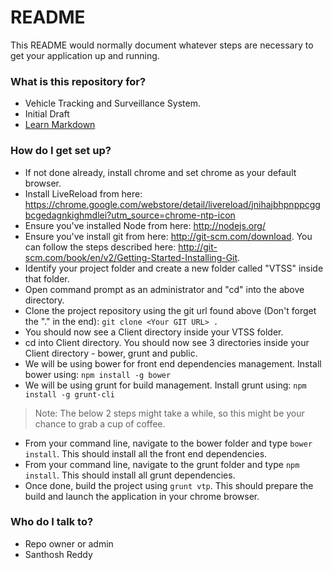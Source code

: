 # README #

This README would normally document whatever steps are necessary to get your application up and running.

### What is this repository for? ###

* Vehicle Tracking and Surveillance System.
* Initial Draft
* [Learn Markdown](https://bitbucket.org/tutorials/markdowndemo)

### How do I get set up? ###

* If not done already, install chrome and set chrome as your default browser.
* Install LiveReload from here: https://chrome.google.com/webstore/detail/livereload/jnihajbhpnppcggbcgedagnkighmdlei?utm_source=chrome-ntp-icon
* Ensure you've installed Node from here: http://nodejs.org/
* Ensure you've install git from here: http://git-scm.com/download. You can follow the steps described here: http://git-scm.com/book/en/v2/Getting-Started-Installing-Git.
* Identify your project folder and create a new folder called "VTSS" inside that folder.
* Open command prompt as an administrator and "cd" into the above directory.
* Clone the project repository using the git url found above (Don't forget the "." in the end): 
`git clone <Your GIT URL> .`
* You should now see a Client directory inside your VTSS folder.
* cd into Client directory. You should now see 3 directories inside your Client directory - bower, grunt and public.
* We will be using bower for front end dependencies management. Install bower using:
`npm install -g bower`
* We will be using grunt for build management. Install grunt using:
`npm install -g grunt-cli`
> Note: The below 2 steps might take a while, so this might be your chance to grab a cup of coffee.
* From your command line, navigate to the bower folder and type `bower install`. This should install all the front end dependencies.
* From your command line, navigate to the grunt folder and type `npm install`. This should install all grunt dependencies.
* Once done, build the project using `grunt vtp`. This should prepare the build and launch the application in your chrome browser.

### Who do I talk to? ###

* Repo owner or admin
* Santhosh Reddy